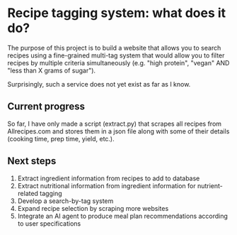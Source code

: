# Recipe tagging system: what does it do?

The purpose of this project is to build a website that allows you to search recipes using a fine-grained multi-tag system that would allow you to filter recipes by multiple criteria simultaneously (e.g. "high protein", "vegan" AND "less than X grams of sugar").

Surprisingly, such a service does not yet exist as far as I know.

## Current progress

So far, I have only made a script (extract.py) that scrapes all recipes from Allrecipes.com and stores them in a json file along with some of their details (cooking time, prep time, yield, etc.).

## Next steps

1. Extract ingredient information from recipes to add to database
2. Extract nutritional information from ingredient information for nutrient-related tagging
3. Develop a search-by-tag system
4. Expand recipe selection by scraping more websites
5. Integrate an AI agent to produce meal plan recommendations according to user specifications